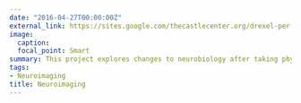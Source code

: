 ```yaml
---
date: "2016-04-27T00:00:00Z"
external_link: https://sites.google.com/thecastlecenter.org/drexel-per-network-public/projects/neural-mechanisms
image:
  caption: 
  focal_point: Smart
summary: This project explores changes to neurobiology after taking physics classes (Exploring the Neural Mechanisms of Physics Learning), in collaboration with  with the Neuroinformatics and Brain Connectivity Lab at Florida International University. 
tags:
- Neuroimaging
title: Neuroimaging
---
```

